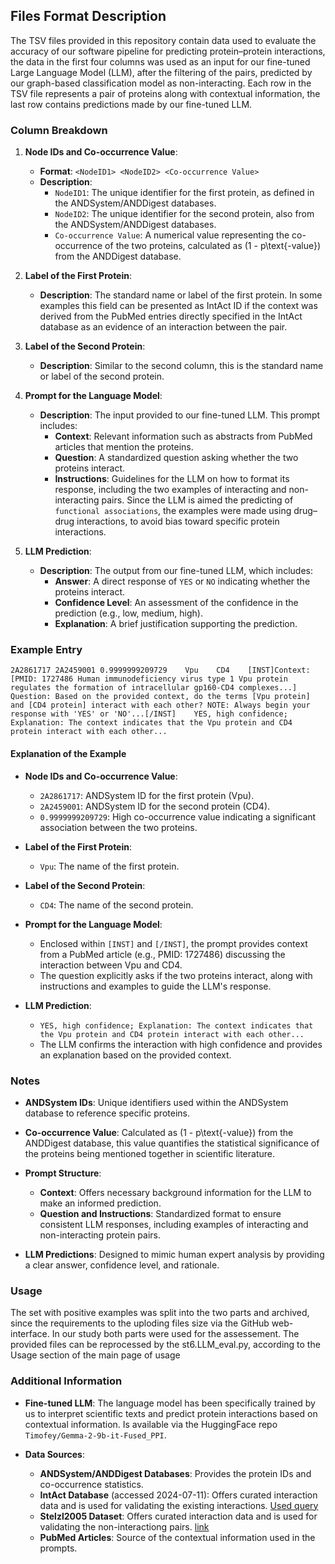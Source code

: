 ## Files Format Description

The TSV files provided in this repository contain data used to evaluate the accuracy of our software pipeline for predicting protein–protein interactions, the data in the first four columns was used as an input for our fine-tuned Large Language Model (LLM), after the filtering of the pairs, predicted by our graph-based classification model as non-interacting. Each row in the TSV file represents a pair of proteins along with contextual information, the last row contains predictions made by our fine-tuned LLM.

### Column Breakdown

1. **Node IDs and Co-occurrence Value**:
   - **Format**: `<NodeID1> <NodeID2> <Co-occurrence Value>`
   - **Description**:
     - `NodeID1`: The unique identifier for the first protein, as defined in the ANDSystem/ANDDigest databases.
     - `NodeID2`: The unique identifier for the second protein, also from the ANDSystem/ANDDigest databases.
     - `Co-occurrence Value`: A numerical value representing the co-occurrence of the two proteins, calculated as \(1 - p\text{-value}\) from the ANDDigest database.

2. **Label of the First Protein**:
   - **Description**: The standard name or label of the first protein. In some examples this field can be presented as IntAct ID if the context was derived from the PubMed entries directly specified in the IntAct database as an evidence of an interaction between the pair. 

3. **Label of the Second Protein**:
   - **Description**: Similar to the second column, this is the standard name or label of the second protein.

4. **Prompt for the Language Model**:
   - **Description**: The input provided to our fine-tuned LLM. This prompt includes:
     - **Context**: Relevant information such as abstracts from PubMed articles that mention the proteins.
     - **Question**: A standardized question asking whether the two proteins interact.
     - **Instructions**: Guidelines for the LLM on how to format its response, including the two examples of interacting and non-interacting pairs. Since the LLM is aimed the predicting of `functional associations`, the examples were made using drug–drug interactions, to avoid bias toward specific protein interactions.

5. **LLM Prediction**:
   - **Description**: The output from our fine-tuned LLM, which includes:
     - **Answer**: A direct response of `YES` or `NO` indicating whether the proteins interact.
     - **Confidence Level**: An assessment of the confidence in the prediction (e.g., low, medium, high).
     - **Explanation**: A brief justification supporting the prediction.

### Example Entry

```
2A2861717 2A2459001 0.9999999209729    Vpu    CD4    [INST]Context: [PMID: 1727486 Human immunodeficiency virus type 1 Vpu protein regulates the formation of intracellular gp160-CD4 complexes...] Question: Based on the provided context, do the terms [Vpu protein] and [CD4 protein] interact with each other? NOTE: Always begin your response with 'YES' or 'NO'...[/INST]    YES, high confidence; Explanation: The context indicates that the Vpu protein and CD4 protein interact with each other...
```

#### Explanation of the Example

- **Node IDs and Co-occurrence Value**:
  - `2A2861717`: ANDSystem ID for the first protein (Vpu).
  - `2A2459001`: ANDSystem ID for the second protein (CD4).
  - `0.9999999209729`: High co-occurrence value indicating a significant association between the two proteins.

- **Label of the First Protein**:
  - `Vpu`: The name of the first protein.

- **Label of the Second Protein**:
  - `CD4`: The name of the second protein.

- **Prompt for the Language Model**:
  - Enclosed within `[INST]` and `[/INST]`, the prompt provides context from a PubMed article (e.g., PMID: 1727486) discussing the interaction between Vpu and CD4.
  - The question explicitly asks if the two proteins interact, along with instructions and examples to guide the LLM's response.

- **LLM Prediction**:
  - `YES, high confidence; Explanation: The context indicates that the Vpu protein and CD4 protein interact with each other...`
  - The LLM confirms the interaction with high confidence and provides an explanation based on the provided context.

### Notes

- **ANDSystem IDs**: Unique identifiers used within the ANDSystem database to reference specific proteins.

- **Co-occurrence Value**: Calculated as \(1 - p\text{-value}\) from the ANDDigest database, this value quantifies the statistical significance of the proteins being mentioned together in scientific literature.

- **Prompt Structure**:
  - **Context**: Offers necessary background information for the LLM to make an informed prediction.
  - **Question and Instructions**: Standardized format to ensure consistent LLM responses, including examples of interacting and non-interacting protein pairs.

- **LLM Predictions**: Designed to mimic human expert analysis by providing a clear answer, confidence level, and rationale.

### Usage

The set with positive examples was split into the two parts and archived, since the requirements to the uploding files size via the GitHub web-interface. In our study both parts were used for the assessement. The provided files can be reprocessed by the st6.LLM_eval.py, according to the  Usage section of the main page of  usage

### Additional Information

- **Fine-tuned LLM**: The language model has been specifically trained by us to interpret scientific texts and predict protein interactions based on contextual information. Is available via the HuggingFace repo ```Timofey/Gemma-2-9b-it-Fused_PPI```.

- **Data Sources**:
  - **ANDSystem/ANDDigest Databases**: Provides the protein IDs and co-occurrence statistics.
  - **IntAct Database** (accessed 2024-07-11): Offers curated interaction data and is used for validating the existing interactions. [Used query](https://www.ebi.ac.uk/intact/search?query=species:9606&interactorTypesFilter=protein&interactionTypesFil-ter=physical%20association,direct%20interaction&interactionHostOrganismsFilter=Homo%20sapiens)
  - **Stelzl2005 Dataset**: Offers curated interaction data and is used for validating the non-interactiong pairs. [link](http://www.russelllab.org/negatives/)
  - **PubMed Articles**: Source of the contextual information used in the prompts.
